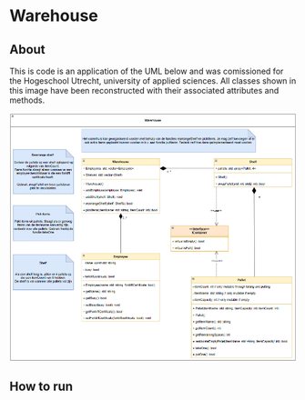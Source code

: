# Warehouse

## About
This is code is an application of the UML below and was comissioned for the Hogeschool Utrecht, university of applied sciences. All classes shown in this image have been reconstructed with their associated attributes and methods.

![UML](warehouse/img/UML.png)

## How to run